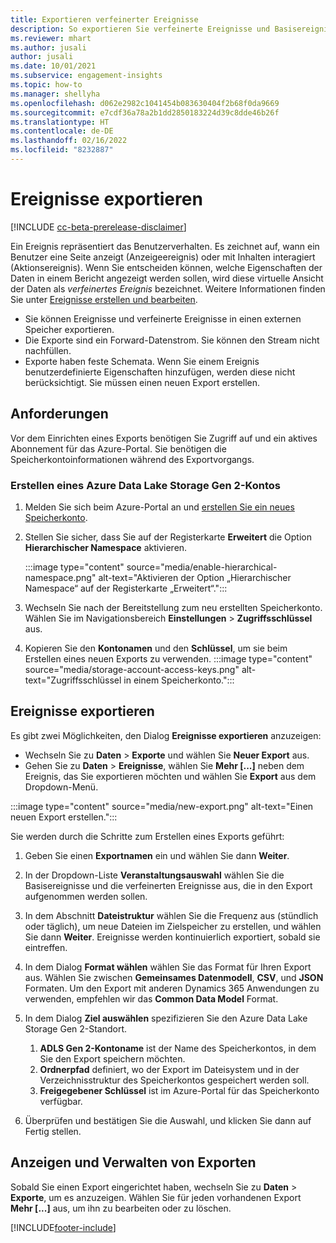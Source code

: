 ```yaml
---
title: Exportieren verfeinerter Ereignisse
description: So exportieren Sie verfeinerte Ereignisse und Basisereignisse.
ms.reviewer: mhart
ms.author: jusali
author: jusali
ms.date: 10/01/2021
ms.subservice: engagement-insights
ms.topic: how-to
ms.manager: shellyha
ms.openlocfilehash: d062e2982c1041454b083630404f2b68f0da9669
ms.sourcegitcommit: e7cdf36a78a2b1dd2850183224d39c8dde46b26f
ms.translationtype: HT
ms.contentlocale: de-DE
ms.lasthandoff: 02/16/2022
ms.locfileid: "8232887"
---
```

# <a name="export-events"></a>Ereignisse exportieren

[!INCLUDE [cc-beta-prerelease-disclaimer](includes/cc-beta-prerelease-disclaimer.md)]

Ein Ereignis repräsentiert das Benutzerverhalten. Es zeichnet auf, wann ein Benutzer eine Seite anzeigt (Anzeigeereignis) oder mit Inhalten interagiert (Aktionsereignis). Wenn Sie entscheiden können, welche Eigenschaften der Daten in einem Bericht angezeigt werden sollen, wird diese virtuelle Ansicht der Daten als *verfeinertes Ereignis* bezeichnet. Weitere Informationen finden Sie unter [Ereignisse erstellen und bearbeiten](refined-events.md).

- Sie können Ereignisse und verfeinerte Ereignisse in einen externen Speicher exportieren. 
- Die Exporte sind ein Forward-Datenstrom. Sie können den Stream nicht nachfüllen. 
- Exporte haben feste Schemata. Wenn Sie einem Ereignis benutzerdefinierte Eigenschaften hinzufügen, werden diese nicht berücksichtigt. Sie müssen einen neuen Export erstellen.

## <a name="prerequisites"></a>Anforderungen

Vor dem Einrichten eines Exports benötigen Sie Zugriff auf und ein aktives Abonnement für das Azure-Portal. Sie benötigen die Speicherkontoinformationen während des Exportvorgangs. 

### <a name="create-an-azure-data-lake-storage-gen-2-accounts"></a>Erstellen eines Azure Data Lake Storage Gen 2-Kontos

1. Melden Sie sich beim Azure-Portal an und [erstellen Sie ein neues Speicherkonto](/azure/storage/common/storage-account-create). 

1. Stellen Sie sicher, dass Sie auf der Registerkarte **Erweitert** die Option **Hierarchischer Namespace** aktivieren. 

   :::image type="content" source="media/enable-hierarchical-namespace.png" alt-text="Aktivieren der Option „Hierarchischer Namespace“ auf der Registerkarte „Erweitert“.":::

1. Wechseln Sie nach der Bereitstellung zum neu erstellten Speicherkonto. Wählen Sie im Navigationsbereich **Einstellungen** > **Zugriffsschlüssel** aus. 

1. Kopieren Sie den **Kontonamen** und den **Schlüssel**, um sie beim Erstellen eines neuen Exports zu verwenden.
   :::image type="content" source="media/storage-account-access-keys.png" alt-text="Zugriffsschlüssel in einem Speicherkonto.":::

## <a name="export-events"></a>Ereignisse exportieren

Es gibt zwei Möglichkeiten, den Dialog **Ereignisse exportieren** anzuzeigen: 
- Wechseln Sie zu **Daten** > **Exporte** und wählen Sie **Neuer Export** aus.
- Gehen Sie zu **Daten** > **Ereignisse**, wählen Sie **Mehr [...]** neben dem Ereignis, das Sie exportieren möchten und wählen Sie **Export** aus dem Dropdown-Menü. 

:::image type="content" source="media/new-export.png" alt-text="Einen neuen Export erstellen.":::

Sie werden durch die Schritte zum Erstellen eines Exports geführt:

1. Geben Sie einen **Exportnamen** ein und wählen Sie dann **Weiter**.

1. In der Dropdown-Liste **Veranstaltungsauswahl** wählen Sie die Basisereignisse und die verfeinerten Ereignisse aus, die in den Export aufgenommen werden sollen. 

1. In dem Abschnitt **Dateistruktur** wählen Sie die Frequenz aus (stündlich oder täglich), um neue Dateien im Zielspeicher zu erstellen, und wählen Sie dann **Weiter**. Ereignisse werden kontinuierlich exportiert, sobald sie eintreffen.

1. In dem Dialog **Format wählen** wählen Sie das Format für Ihren Export aus. Wählen Sie zwischen **Gemeinsames Datenmodell**, **CSV**, und **JSON** Formaten. Um den Export mit anderen Dynamics 365 Anwendungen zu verwenden, empfehlen wir das **Common Data Model** Format.

1. In dem Dialog **Ziel auswählen** spezifizieren Sie den Azure Data Lake Storage Gen 2-Standort.
    1. **ADLS Gen 2-Kontoname** ist der Name des Speicherkontos, in dem Sie den Export speichern möchten. 
    1. **Ordnerpfad** definiert, wo der Export im Dateisystem und in der Verzeichnisstruktur des Speicherkontos gespeichert werden soll.
    1. **Freigegebener Schlüssel** ist im Azure-Portal für das Speicherkonto verfügbar.

1. Überprüfen und bestätigen Sie die Auswahl, und klicken Sie dann auf Fertig stellen.

## <a name="view-and-manage-exports"></a>Anzeigen und Verwalten von Exporten

Sobald Sie einen Export eingerichtet haben, wechseln Sie zu **Daten** > **Exporte**, um es anzuzeigen. Wählen Sie für jeden vorhandenen Export **Mehr [...]** aus, um ihn zu bearbeiten oder zu löschen.


[!INCLUDE[footer-include](../includes/footer-banner.md)]
